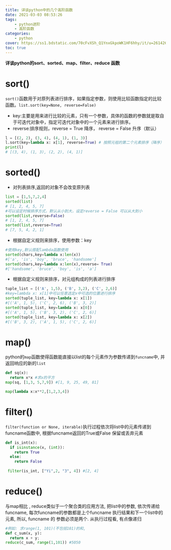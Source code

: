 ```yaml
---
title: 详谈python中的几个高阶函数
date: 2021-03-03 08:53:26
tags:
    - python进阶
    - 高阶函数
categories:
    - python
cover: https://ss1.bdstatic.com/70cFvXSh_Q1YnxGkpoWK1HF6hhy/it/u=2614262165,254938820&fm=26&gp=0.jpg
toc: true
---
```


**详谈python的sort、sorted、map、filter、reduce 函数**

# sort()
`sort()`函数用于对原列表进行排序，如果指定参数，则使用比较函数指定的比较函数。`list.sort(key=None, reverse=False)`
- key:主要是用来进行比较的元素，只有一个参数，具体的函数的参数就是取自于可迭代对象中，指定可迭代对象中的一个元素来进行排序。
- reverse:排序规则，reverse = True 降序， reverse = False 升序（默认）
```python
l = [(2, 2), (3, 4), (4, 1), (1, 3)]
l.sort(key=lambda x: x[1], reverse=True) # 按照元祖的第二个元素排序（降序）
print(l)
# [(3, 4), (1, 3), (2, 2), (4, 1)]
```

# sorted()

- 对列表排序,返回的对象不会改变原列表
```python
list = [1,5,7,2,4]
sorted(list)
# [1, 2, 4, 5, 7]
#可以设定时候排序方式，默认从小到大，设定reverse = False 可以从大到小
sorted(list,reverse=False)
# [1, 2, 4, 5, 7]
sorted(list,reverse=True)
# [7, 5, 4, 2, 1]
```

- 根据自定义规则来排序，使用参数：key
```python
#使用key,默认搭配lambda函数使用
sorted(chars,key=lambda x:len(x))
#['a', 'is', 'boy', 'bruce', 'handsome']
sorted(chars,key=lambda x:len(x),reverse= True)
#['handsome', 'bruce', 'boy', 'is', 'a']
```

- 根据自定义规则来排序，对元组构成的列表进行排序
```python
tuple_list = [('A', 1,5), ('B', 3,2), ('C', 2,6)]
#key=lambda x: x[1]中可以任意选定x中可选的位置进行排序
sorted(tuple_list, key=lambda x: x[1]) 
#[('A', 1, 5), ('C', 2, 6), ('B', 3, 2)]
sorted(tuple_list, key=lambda x: x[0])
#[('A', 1, 5), ('B', 3, 2), ('C', 2, 6)]
sorted(tuple_list, key=lambda x: x[2])
#[('B', 3, 2), ('A', 1, 5), ('C', 2, 6)]
```

# map()
python的`map`函数使得函数能直接以list的每个元素作为参数传递到`funcname`中, 并返回响应的新的`list`
```python
def sq(x):
  return x*x #求x的平方
map(sq, [1,3, 5,7,9]) #[1, 9, 25, 49, 81]

map(lambda x:x**2,[1,2,3,4])
```

# filter()
`filter(function or None, iterable)`执行过程依次将list中的元素传递到funcname函数中, 根据funcname返回的True或False 保留或丢弃元素

```python
def is_int(x):
  if isinstance(x, (int)):
    return True
  else:
    return False
 
 filter(is_int, ["Yi",2, "3", 4]) #[2, 4]
```

# reduce()
与map相比 , reduce类似于一个聚合类的应用方法, 把list中的参数, 依次传递给funcname, 每次funcname的参数都是上个funcname 执行结果和下一个list中的元素, 所以, funcname 的 参数必须是两个. 从执行过程看, 有点像递归

```python
#例如: 求range(1, 101)(不包括101)的和,
def c_sum(x, y):
  return x + y;
reduce(c_sum, range(1,101)) #5050
```